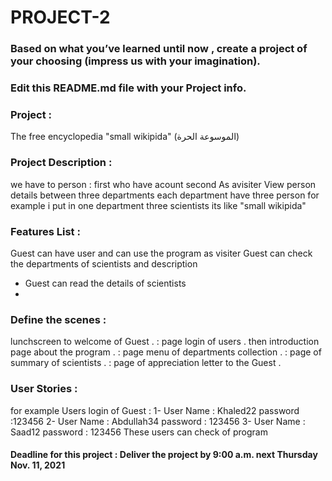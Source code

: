# PROJECT-2

### Based on what you’ve learned until now , create a project of your choosing (impress us with your imagination).
### Edit this README.md file with your Project info.


### Project : 
The free encyclopedia
"small wikipida"
(الموسوعة الحرة)

### Project Description :
we have to person :
first who have acount
second As avisiter
View person details between three departments
each department have three person
for example i put in one department three scientists
its like "small wikipida"


### Features List :

Guest can have user
and can use the program as visiter
Guest can check the departments of scientists and description
- Guest can read the details of scientists
- 


### Define the scenes :
lunchscreen to welcome of Guest .
: page login of users .
then introduction page about the program .
: page menu of departments collection .
: page of summary of scientists .
: page of appreciation letter to the Guest .



### User Stories :
for example Users login of Guest  :
1- User Name : Khaled22
   password  :123456
2- User Name : Abdullah34
   password  : 123456
3- User Name : Saad12
   password  : 123456
These users can check of program



#### Deadline for this project :  Deliver the project by 9:00 a.m. next Thursday Nov. 11, 2021 
